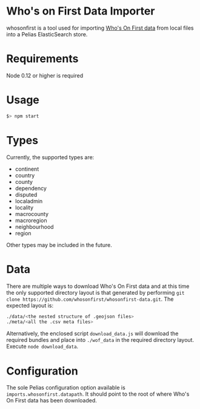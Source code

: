 # Who's on First Data Importer

whosonfirst is a tool used for importing [Who's On First data](https://whosonfirst.mapzen.com/) from local files into a Pelias ElasticSearch store.

# Requirements

Node 0.12 or higher is required

# Usage

```bash
$> npm start
```

# Types

Currently, the supported types are:

- continent
- country
- county
- dependency
- disputed
- localadmin
- locality
- macrocounty
- macroregion
- neighbourhood
- region

Other types may be included in the future.  

# Data

There are multiple ways to download Who's On First data and at this time the only supported directory layout is that generated by performing `git clone https://github.com/whosonfirst/whosonfirst-data.git`.  The expected layout is:

```bash
./data/<the nested structure of .geojson files>
./meta/<all the .csv meta files>
```

Alternatively, the enclosed script `download_data.js` will download the required bundles and place into `./wof_data` in the required directory layout.  Execute `node download_data`.  

# Configuration

The sole Pelias configuration option available is `imports.whosonfirst.datapath`.  It should point to the root of where Who's On First data has been downloaded.  
